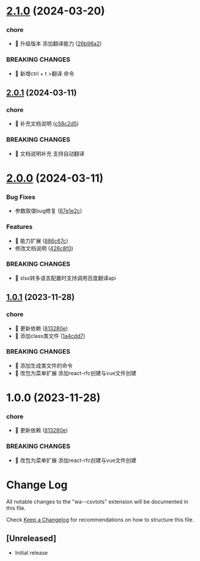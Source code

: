 

# [2.1.0](https://github.com/sdmu-gaoqi/wa-vscode-menu/compare/2.0.1...2.1.0) (2024-03-20)


### chore

* 🤖 升级版本 添加翻译能力 ([26b96a2](https://github.com/sdmu-gaoqi/wa-vscode-menu/commit/26b96a25a92a07c57ed3afab6c1f5e487e32b925))


### BREAKING CHANGES

* 🧨 新增ctrl + t >翻译 命令

## [2.0.1](https://github.com/sdmu-gaoqi/wa-vscode-menu/compare/2.0.0...2.0.1) (2024-03-11)


### chore

* 🤖 补充文档说明 ([c58c2d5](https://github.com/sdmu-gaoqi/wa-vscode-menu/commit/c58c2d52f4072babe090c2fe8edec4c18d148791))


### BREAKING CHANGES

* 🧨 文档说明补充 支持自动翻译

# [2.0.0](https://github.com/sdmu-gaoqi/wa-vscode-menu/compare/1.0.1...2.0.0) (2024-03-11)


### Bug Fixes

* 参数取值bug修复 ([87e1e2c](https://github.com/sdmu-gaoqi/wa-vscode-menu/commit/87e1e2c1e5726dc2e8de2e15b96e8a82741144ec))


### Features

* 🎸 能力扩展 ([886c67c](https://github.com/sdmu-gaoqi/wa-vscode-menu/commit/886c67ca26c5f2db5a0733abe3618ddd1a10eae1))
* 修改文档说明 ([426c8f0](https://github.com/sdmu-gaoqi/wa-vscode-menu/commit/426c8f070f2457afb588d4261e7a0fa09f2b8177))


### BREAKING CHANGES

* 🧨 xlsx转多语言配置时支持调用百度翻译api

## [1.0.1](https://github.com/sdmu-gaoqi/wa-csvToTs/compare/1.0.0...1.0.1) (2023-11-28)


### chore

* 🤖 更新依赖 ([813280e](https://github.com/sdmu-gaoqi/wa-csvToTs/commit/813280ed52841cec387b5934f0bb81d3dc494079))
* 🤖 添加class类文件 ([1a4cdd7](https://github.com/sdmu-gaoqi/wa-csvToTs/commit/1a4cdd7683cdead845202a941a65c759e5af98c9))


### BREAKING CHANGES

* 🧨 添加生成类文件的命令
* 🧨 改包为菜单扩展 添加react-rfc创建与vue文件创建

# 1.0.0 (2023-11-28)


### chore

* 🤖 更新依赖 ([813280e](https://github.com/sdmu-gaoqi/wa-csvToTs/commit/813280ed52841cec387b5934f0bb81d3dc494079))


### BREAKING CHANGES

* 🧨 改包为菜单扩展 添加react-rfc创建与vue文件创建

# Change Log

All notable changes to the "wa--csvtots" extension will be documented in this file.

Check [Keep a Changelog](http://keepachangelog.com/) for recommendations on how to structure this file.

## [Unreleased]

- Initial release
